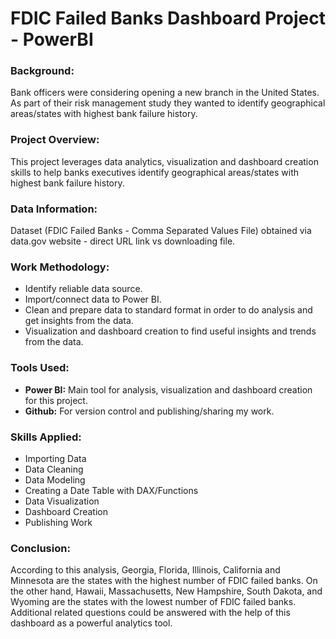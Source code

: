 # FDIC Failed Banks Dashboard Project - PowerBI 

### Background: 
Bank officers were considering opening a new branch in the United States. As part of their risk management study they wanted to identify geographical areas/states with highest bank failure history.

### Project Overview:
This project leverages data analytics, visualization and dashboard creation skills to help banks executives identify geographical areas/states with highest bank failure history.

### Data Information:
Dataset (FDIC Failed Banks - Comma Separated Values File) obtained via data.gov website - direct URL link vs downloading file.

### Work Methodology:
-  Identify reliable data source.
-  Import/connect data to Power BI.
-  Clean and prepare data to standard format in order to do analysis and get insights from the data.
-  Visualization and dashboard creation to find useful insights and trends from the data.

### Tools Used:
- **Power BI:** Main tool for analysis, visualization and dashboard creation for this project. 
- **Github:** For version control and publishing/sharing my work. 

### Skills Applied:
-  Importing Data
-  Data Cleaning
-  Data Modeling
-  Creating a Date Table with DAX/Functions
-  Data Visualization
-  Dashboard Creation
-  Publishing Work

### Conclusion:
According to this analysis, Georgia, Florida, Illinois, California and Minnesota are the states with the highest number of FDIC failed banks. On the other hand, Hawaii, Massachusetts, New Hampshire, South Dakota, and Wyoming are the states with the lowest number of FDIC failed banks. Additional related questions could be answered with the help of this dashboard as a powerful analytics tool.
